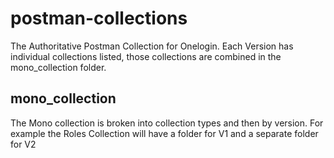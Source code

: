 # postman-collections
The Authoritative Postman Collection for Onelogin. Each Version has individual collections listed, those collections are combined in the mono_collection folder.

## mono_collection
The Mono collection is broken into collection types and then by version. For example the Roles Collection will have a folder for V1 and a separate folder for V2

